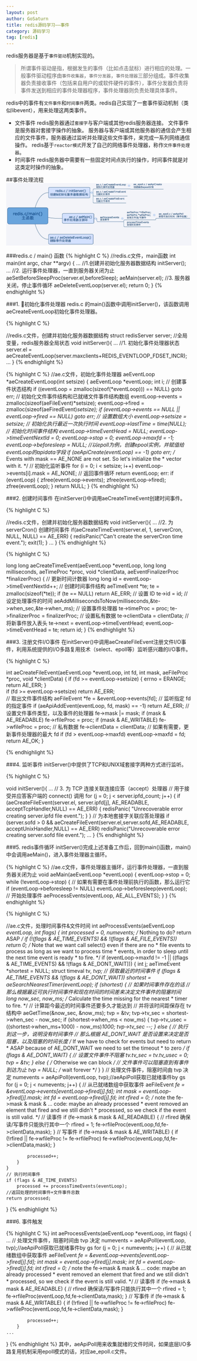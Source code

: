 ```yaml
---
layout: post
author: GoSaturn
title: redis源码学习——事件
category: 源码学习
tag: [redis]
---
```


redis服务器是基于`事件驱动`机制实现的。
>所谓事件驱动是指，根据发生的事件（比如点击鼠标）进行相应的处理。一般事件驱动程序由`事件收集器`，`事件分发器`，`事件处理器`三部分组成。事件收集器负责接收事件（包括来自用户的或软件硬件的事件），事件分发器负责将事件发送到相应的事件处理器程序，事件处理器则负责处理具体事件。

redis中的事件有`文件事件`和`时间事件`两类。redis自己实现了一套事件驱动机制（类似libevent），用来处理这两类事件。

 - 文件事件
redis服务器通过`套接字`与客户端或其他redis服务器连接。
文件事件是服务器对套接字操作的抽象。
服务器与客户端或其他服务器的通信会产生相应的文件事件，服务器通过监听并处理这些文件事件，来完成一系列网络通信操作。
redis基于`reactor模式`开发了自己的网络事件处理器，称作`文件事件处理器`。
 - 时间事件
redis服务器中需要有一些固定时间点执行的操作，时间事件就是对这类定时操作的抽象。

##事件处理流程
![Alt text](/public/img/redis事件.jpg)

###redis.c / main() 函数
{% highlight C %}
//redis.c文件，main函数
int main(int argc, char **argv) {
	...
	//1.创建并初始化服务器数据结构
	initServer();
	...
	//2. 运行事件处理器，一直到服务器关闭为止
	aeSetBeforeSleepProc(server.el,beforeSleep);
    aeMain(server.el);
    //3. 服务器关闭，停止事件循环
    aeDeleteEventLoop(server.el);
    return 0;
}
{% endhighlight %}

###1. 初始化事件处理器
redis.c 的main()函数中调用initServer()，该函数调用aeCreateEventLoop初始化事件处理器。

{% highlight C %}

//redis.c文件，创建并初始化服务器数据结构
struct redisServer server; //全局变量，redis服务器全局状态
void initServer(){
	...
	//1. 初始化事件处理器状态
	server.el = aeCreateEventLoop(server.maxclients+REDIS_EVENTLOOP_FDSET_INCR);
	...
}
{% endhighlight %}


{% highlight C %}
//ae.c文件，初始化事件处理器
aeEventLoop *aeCreateEventLoop(int setsize) {
    aeEventLoop *eventLoop;
    int i;
    // 创建事件状态结构
    if ((eventLoop = zmalloc(sizeof(*eventLoop))) == NULL) goto err;
    // 初始化文件事件结构和已就绪文件事件结构数组
    eventLoop->events = zmalloc(sizeof(aeFileEvent)*setsize);
    eventLoop->fired = zmalloc(sizeof(aeFiredEvent)*setsize);
    if (eventLoop->events == NULL || eventLoop->fired == NULL) goto err;
    // 设置数组大小
    eventLoop->setsize = setsize;
    // 初始化执行最近一次执行时间
    eventLoop->lastTime = time(NULL);
    // 初始化时间事件结构
    eventLoop->timeEventHead = NULL;
    eventLoop->timeEventNextId = 0;
    eventLoop->stop = 0;
    eventLoop->maxfd = -1; 
    eventLoop->beforesleep = NULL;
    //以epoll为例，创建epool实例，并赋值给eventLoop的apidata字段
    if (aeApiCreate(eventLoop) == -1) goto err;
    /* Events with mask == AE_NONE are not set. So let's initialize the
     * vector with it. */
    // 初始化监听事件
    for (i = 0; i < setsize; i++)
        eventLoop->events[i].mask = AE_NONE;
    // 返回事件循环
    return eventLoop;
err:
    if (eventLoop) {
        zfree(eventLoop->events);
        zfree(eventLoop->fired);
        zfree(eventLoop);
    }
 return NULL;
}
{% endhighlight %}

###2. 创建时间事件
在initServer()中调用aeCreateTimeEvent创建时间事件。

{% highlight C %}

//redis.c文件，创建并初始化服务器数据结构
void initServer(){
	...
	//2. 为 serverCron() 创建时间事件
    if(aeCreateTimeEvent(server.el, 1, serverCron, NULL, NULL) == AE_ERR) {
        redisPanic("Can't create the serverCron time event.");
        exit(1);
    }
   ...
}
{% endhighlight %}

{% highlight C %}

long long aeCreateTimeEvent(aeEventLoop *eventLoop, long long milliseconds,
        aeTimeProc *proc, void *clientData,
        aeEventFinalizerProc *finalizerProc)
{
    // 更新时间计数器
    long long id = eventLoop->timeEventNextId++;
    // 创建时间事件结构
    aeTimeEvent *te;
    te = zmalloc(sizeof(*te));
    if (te == NULL) return AE_ERR;
    // 设置 ID
    te->id = id;
    // 设定处理事件的时间
    aeAddMillisecondsToNow(milliseconds,&te->when_sec,&te->when_ms);
    // 设置事件处理器
    te->timeProc = proc;
    te->finalizerProc = finalizerProc;
    // 设置私有数据
    te->clientData = clientData;
    // 将新事件放入表头
    te->next = eventLoop->timeEventHead;
    eventLoop->timeEventHead = te;
    return id;
}
{% endhighlight %}

###3. 注册文件I/O事件
在initServer()中调用aeCreateFileEvent注册文件I/O事件，利用系统提供的I/O多路复用技术（select、epoll等）监听感兴趣的I/O事件。

{% highlight C %}

int aeCreateFileEvent(aeEventLoop *eventLoop, int fd, int mask,
        aeFileProc *proc, void *clientData)
{
    if (fd >= eventLoop->setsize) {
        errno = ERANGE;
        return AE_ERR;
    }    
    if (fd >= eventLoop->setsize) return AE_ERR;    
    // 取出文件事件结构
    aeFileEvent *fe = &eventLoop->events[fd];
    // 监听指定 fd 的指定事件
    if (aeApiAddEvent(eventLoop, fd, mask) == -1)
        return AE_ERR;
    // 设置文件事件类型，以及事件的处理器
    fe->mask |= mask;
    if (mask & AE_READABLE) fe->rfileProc = proc;
    if (mask & AE_WRITABLE) fe->wfileProc = proc;
    // 私有数据
    fe->clientData = clientData;
    // 如果有需要，更新事件处理器的最大 fd
    if (fd > eventLoop->maxfd)
        eventLoop->maxfd = fd;
    return AE_OK;
}

{% endhighlight %}

###4. 监听事件
initServer()中提供了TCP和UNIX域套接字两种方式进行监听。

{% highlight C %}

void initServer(){
	...
    // 3. 为 TCP 连接关联连接应答（accept）处理器
    // 用于接受并应答客户端的 connect() 调用
    for (j = 0; j < server.ipfd_count; j++) {
        if (aeCreateFileEvent(server.el, server.ipfd[j], AE_READABLE,
            acceptTcpHandler,NULL) == AE_ERR)
            {
                redisPanic(
                    "Unrecoverable error creating server.ipfd file event.");
            }
    }
     // 为本地套接字关联应答处理器
    if (server.sofd > 0 && aeCreateFileEvent(server.el,server.sofd,AE_READABLE,
        acceptUnixHandler,NULL) == AE_ERR) redisPanic("Unrecoverable error creating server.sofd file event.");
   ...
}
{% endhighlight %}

###5. redis事件循环
initServer()完成上述准备工作后，回到main()函数，main()中会调用aeMain()，进入事件处理器主循环。

{% highlight C %}
//ae.c文件，事件处理器主循环，运行事件处理器，一直到服务器关闭为止
void aeMain(aeEventLoop *eventLoop) {
    eventLoop->stop = 0;
    while (!eventLoop->stop) {
        // 如果有需要在事件处理前执行的函数，那么运行它
        if (eventLoop->beforesleep != NULL)
            eventLoop->beforesleep(eventLoop);
        // 开始处理事件
        aeProcessEvents(eventLoop, AE_ALL_EVENTS);
    }
}
{% endhighlight %}

{% highlight C %}

//ae.c文件，处理时间事件&文件时间
int aeProcessEvents(aeEventLoop *eventLoop, int flags)
{
    int processed = 0, numevents;
    /* Nothing to do? return ASAP */
    if (!(flags & AE_TIME_EVENTS) && !(flags & AE_FILE_EVENTS)) return 0;
   /* Note that we want call select() even if there are no
     * file events to process as long as we want to process time
     * events, in order to sleep until the next time event is ready
     * to fire. */
    if (eventLoop->maxfd != -1 ||
        ((flags & AE_TIME_EVENTS) && !(flags & AE_DONT_WAIT))) {
        int j;
        aeTimeEvent *shortest = NULL;
        struct timeval tv, *tvp;
        // 获取最近的时间事件
        if (flags & AE_TIME_EVENTS && !(flags & AE_DONT_WAIT))
            shortest = aeSearchNearestTimer(eventLoop);
        if (shortest) {
            // 如果时间事件存在的话
            // 那么根据最近可执行时间事件和现在时间的时间差来决定文件事件的阻塞时间
            long now_sec, now_ms;
            /* Calculate the time missing for the nearest
             * timer to fire. */
            // 计算距今最近的时间事件还要多久才能达到
            // 并将该时间距保存在 tv 结构中
            aeGetTime(&now_sec, &now_ms);
            tvp = &tv;
            tvp->tv_sec = shortest->when_sec - now_sec;
            if (shortest->when_ms < now_ms) {
                tvp->tv_usec = ((shortest->when_ms+1000) - now_ms)*1000;
                tvp->tv_sec --;
            } else {
		    // 执行到这一步，说明没有时间事件
            // 那么根据 AE_DONT_WAIT 是否设置来决定是否阻塞，以及阻塞的时间长度
            /* If we have to check for events but need to return
             * ASAP because of AE_DONT_WAIT we need to set the timeout
             * to zero */
            if (flags & AE_DONT_WAIT) {
                // 设置文件事件不阻塞
                tv.tv_sec = tv.tv_usec = 0;
                tvp = &tv;
            } else {
                /* Otherwise we can block */
                // 文件事件可以阻塞直到有事件到达为止
                tvp = NULL; /* wait forever */
            }
        }
        // 处理文件事件，阻塞时间由 tvp 决定
        numevents = aeApiPoll(eventLoop, tvp);//aeApiPoll获取已就绪事件by gs
        for (j = 0; j < numevents; j++) {
            // 从已就绪数组中获取事件
            aeFileEvent *fe = &eventLoop->events[eventLoop->fired[j].fd];
            int mask = eventLoop->fired[j].mask;
            int fd = eventLoop->fired[j].fd;
            int rfired = 0;
           /* note the fe->mask & mask & ... code: maybe an already processed
             * event removed an element that fired and we still didn't
             * processed, so we check if the event is still valid. */
            // 读事件
            if (fe->mask & mask & AE_READABLE) {
                // rfired 确保读/写事件只能执行其中一个
                rfired = 1;
                fe->rfileProc(eventLoop,fd,fe->clientData,mask);
            }
            // 写事件
            if (fe->mask & mask & AE_WRITABLE) {
              if (!rfired || fe->wfileProc != fe->rfileProc)
                    fe->wfileProc(eventLoop,fd,fe->clientData,mask);
            }

            processed++;
        }
    }
    // 执行时间事件
    if (flags & AE_TIME_EVENTS)
        processed += processTimeEvents(eventLoop);
	//返回处理的时间事件+文件事件总数
    return processed; 
 }
{% endhighlight %}

###6. 事件触发

{% highlight C %}
int aeProcessEvents(aeEventLoop *eventLoop, int flags)
{
	...
	 // 处理文件事件，阻塞时间由 tvp 决定
        numevents = aeApiPoll(eventLoop, tvp);//aeApiPoll获取已就绪事件by gs
        for (j = 0; j < numevents; j++) {
            // 从已就绪数组中获取事件
            aeFileEvent *fe = &eventLoop->events[eventLoop->fired[j].fd];
            int mask = eventLoop->fired[j].mask;
            int fd = eventLoop->fired[j].fd;
            int rfired = 0;
           /* note the fe->mask & mask & ... code: maybe an already processed
             * event removed an element that fired and we still didn't
             * processed, so we check if the event is still valid. */
            // 读事件
            if (fe->mask & mask & AE_READABLE) {
                // rfired 确保读/写事件只能执行其中一个
                rfired = 1;
                fe->rfileProc(eventLoop,fd,fe->clientData,mask);
            }
            // 写事件
            if (fe->mask & mask & AE_WRITABLE) {
              if (!rfired || fe->wfileProc != fe->rfileProc)
                    fe->wfileProc(eventLoop,fd,fe->clientData,mask);
            }

            processed++;
        }
    ...
}
{% endhighlight %}
其中，aeApiPoll用来收集就绪的文件时间，如果底层I/O多路复用机制采用epoll模式的话，对应ae_epoll.c文件。



